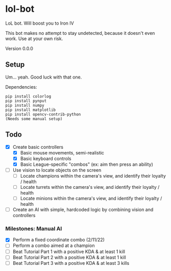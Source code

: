 # lol-bot

LoL bot. Will boost you to Iron IV

This bot makes no attempt to stay undetected, because it doesn't even work. Use at your own risk.

Version 0.0.0

## Setup

Um... yeah. Good luck with that one.

Dependencies:
```shell
pip install colorlog
pip install pynput
pip install numpy
pip install matplotlib
pip install opencv-contrib-python
(Needs some manual setup)

```

## Todo

- [X] Create basic controllers
  - [X] Basic mouse movements, semi-realistic
  - [X] Basic keyboard controls
  - [X] Basic League-specific "combos" (ex: aim then press an ability)
- [ ] Use vision to locate objects on the screen
  - [ ] Locate champions within the camera's view, and identify their loyalty / health
  - [ ] Locate turrets within the camera's view, and identify their loyalty / health
  - [ ] Locate minions within the camera's view, and identify their loyalty / health
- [ ] Create an AI with simple, hardcoded logic by combining vision and controllers

### Milestones: Manual AI

  - [X] Perform a fixed coordinate combo (2/11/22)
  - [ ] Perform a combo aimed at a champion
  - [ ] Beat Tutorial Part 1 with a positive KDA & at least 1 kill
  - [ ] Beat Tutorial Part 2 with a positive KDA & at least 1 kill
  - [ ] Beat Tutorial Part 3 with a positive KDA & at least 3 kills
